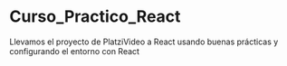# Curso_Practico_React
Llevamos el proyecto de PlatziVideo a React usando buenas prácticas y configurando el entorno con React
